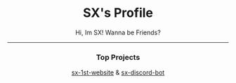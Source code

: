 <div align="center">
  <h1>SX's Profile</h1>
  <p>Hi, Im SX! Wanna be Friends?</h1>
  <hr size="1">
  <h3>Top Projects</h3>
  <p><a href="https://github.com/SX-9/sx-1st-website">sx-1st-website</a> & <a href="https://github.com/SX-9/sx-discord-bot">sx-discord-bot</a></p>
</div>
